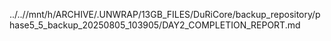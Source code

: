 ../..//mnt/h/ARCHIVE/.UNWRAP/13GB_FILES/DuRiCore/backup_repository/phase5_5_backup_20250805_103905/DAY2_COMPLETION_REPORT.md